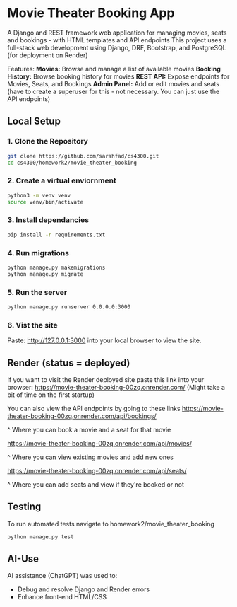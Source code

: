 # Movie Theater Booking App

A Django and REST framework web application for managing movies, seats and bookings - with HTML templates and API endpoints
This project uses a full-stack web development using Django, DRF, Bootstrap, and PostgreSQL (for deployment on Render)

Features: 
**Movies:** Browse and manage a list of available movies
**Booking History:** Browse booking history for movies
**REST API:** Expose endpoints for Movies, Seats, and Bookings
**Admin Panel:** Add or edit movies and seats (have to create a superuser for this - not necessary. You can just use the API endpoints)


## Local Setup

### 1. Clone the Repository
``` bash
git clone https://github.com/sarahfad/cs4300.git
cd cs4300/homework2/movie_theater_booking
```

### 2. Create a virtual enviornment
```bash
python3 -m venv venv
source venv/bin/activate
```

### 3. Install dependancies
```bash
pip install -r requirements.txt
```

### 4. Run migrations
```bash
python manage.py makemigrations
python manage.py migrate
```

### 5. Run the server
```bash 
python manage.py runserver 0.0.0.0:3000
```

### 6. Vist the site
Paste: http://127.0.0.1:3000 into your local browser to view the site.


## Render (status = deployed)

If you want to visit the Render deployed site paste this link into your browser: https://movie-theater-booking-00zq.onrender.com/
(Might take a bit of time on the first startup)

You can also view the API endpoints by going to these links
https://movie-theater-booking-00zq.onrender.com/api/bookings/

^ Where you can book a movie and a seat for that movie

https://movie-theater-booking-00zq.onrender.com/api/movies/

^ Where you can view existing movies and add new ones

https://movie-theater-booking-00zq.onrender.com/api/seats/

^ Where you can add seats and view if they're booked or not



## Testing

To run automated tests navigate to homework2/movie_theater_booking

```bash
python manage.py test
```

## AI-Use

AI assistance (ChatGPT) was used to:
 - Debug and resolve Django and Render errors
 - Enhance front-end HTML/CSS